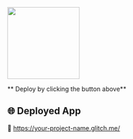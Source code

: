 
[<img src="https://cdn.gomix.com/2bdfb3f8-05ef-4035-a06e-2043962a3a13%2Fremix-button.svg" width="163px" />](https://glitch.com/edit/#!/import/github/Jordy-Brede/node-auth-api)

** Deploy by clicking the button above**



## 🌐 Deployed App
🔗 https://your-project-name.glitch.me/


